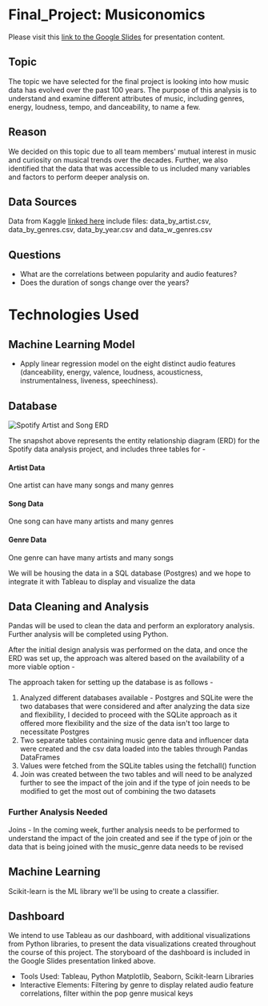 # Final_Project: Musiconomics

Please visit this [link to the Google Slides](https://docs.google.com/presentation/d/1p_Z2Gktkt6Z4mRQBZBdKG34dpdG-liZxhFf-hvlsZvU/edit?usp=sharing?publish=yes "link to Google Slides") for presentation content.

## Topic 
The topic we have selected for the final project is looking into how music data has evolved over the past 100 years. The purpose of this analysis is to understand and examine different attributes of music, including genres, energy, loudness, tempo, and danceability, to name a few. 

## Reason
We decided on this topic due to all team members' mutual interest in music and curiosity on musical trends over the decades. Further, we also identified that the data that was accessible to us included many variables and factors to perform deeper analysis on. 


## Data Sources
Data from Kaggle [linked here](https://www.kaggle.com/ironicninja/icm-problem-d "linked here")
include files: data_by_artist.csv, data_by_genres.csv, data_by_year.csv and data_w_genres.csv 



## Questions
- What are the correlations between popularity and audio features?
- Does the duration of songs change over the years?

# Technologies Used


## Machine Learning Model 
- Apply linear regression model on the eight distinct audio features (danceability, energy, valence, loudness, acousticness, instrumentalness, liveness, speechiness).


## Database

![Spotify Artist and Song ERD](https://github.com/zanelouis/Final_Project/blob/Keshs_branch/Spotify_Data_ERD.png)

The snapshot above represents the entity relationship diagram (ERD) for the Spotify data analysis project, and includes three tables for - 
#### Artist Data
One artist can have many songs and many genres

#### Song Data
One song can have many artists and many genres

#### Genre Data
One genre can have many artists and many songs

We will be housing the data in a SQL database (Postgres) and we hope to integrate it with Tableau to display and visualize the data

## Data Cleaning and Analysis
Pandas will be used to clean the data and perform an exploratory analysis. Further analysis will be completed using Python.

After the initial design analysis was performed on the data, and once the ERD was set up, the approach was altered based on the availability of a more viable option -

The approach taken for setting up the database is as follows - 
1) Analyzed different databases available - Postgres and SQLite were the two databases that were considered and after analyzing the data size and flexibility, I decided to proceed with the SQLite approach as it offered more flexibility and the size of the data isn't too large to necessitate Postgres
2) Two separate tables containing music genre data and influencer data were created and the csv data loaded into the tables through Pandas DataFrames
3) Values were fetched from the SQLite tables using the fetchall() function
4) Join was created between the two tables and will need to be analyzed further to see the impact of the join and if the type of join needs to be modified to get the most out of combining the two datasets

### Further Analysis Needed
Joins - In the coming week, further analysis needs to be performed to understand the impact of the join created and see if the type of join or the data that is being joined with the music_genre data needs to be revised


## Machine Learning
Scikit-learn is the ML library we'll be using to create a classifier. 


## Dashboard
We intend to use Tableau as our dashboard, with additional visualizations from Python libraries, to present the data visualizations created throughout the course of this project.  The storyboard of the dashboard is included in the Google Slides presentation linked above. 
- Tools Used: Tableau, Python Matplotlib, Seaborn, Scikit-learn Libraries
- Interactive Elements: Filtering by genre to display related audio feature correlations, filter within the pop genre musical keys

